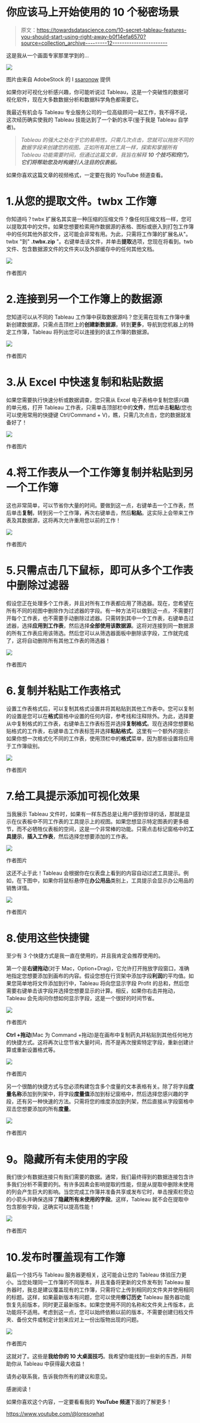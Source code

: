 # 你应该马上开始使用的 10 个秘密场景

> 原文：<https://towardsdatascience.com/10-secret-tableau-features-you-should-start-using-right-away-b0f14efa6570?source=collection_archive---------12----------------------->

这是我从一个画面专家那里学到的…

![](img/d92be4947df0fc9a1fd468bfb202d04c.png)

图片由来自 AdobeStock 的 I [ssaronow](https://stock.adobe.com/uk/contributor/205162424/issaronow?load_type=author&prev_url=detail) 提供

如果你对可视化分析感兴趣，你可能听说过 Tableau，这是一个突破性的数据可视化软件，现在大多数数据分析和数据科学角色都需要它。

我最近有机会与 Tableau 专业服务公司的一位高级顾问一起工作，我不得不说，这次经历确实使我的 Tableau 技能达到了一个新的水平(鉴于我是 Tableau 自学者)。

> *Tableau 的强大之处在于它的易用性。只需几次点击，您就可以拖放不同的数据字段来创建您的视图。正如所有其他工具一样，探索和掌握所有 Tableau 功能需要时间，但通过这篇文章，我旨在解释* ***10 个技巧和窍门，它们将帮助您及时构建引人注目的仪表板。***

如果你喜欢这篇文章的视频格式，一定要在我的 YouTube 频道查看。

# 1.从您的提取文件。twbx 工作簿

你知道吗？twbx 扩展名其实是一种压缩的压缩文件？像任何压缩文档一样，您可以提取其中的文件。如果您想要检索用作数据源的表格、图标或嵌入到打包工作簿中的任何其他外部文件，这可能会非常有用。为此，只需将工作簿的扩展名从"。twbx "到" **.twbx.zip** "。右键单击该文件，并单击**提取**选项，您现在将看到。twb 文件、包含数据源文件的文件夹以及外部缓存中的任何其他文档。

![](img/664162204b97385f84e0514a16d2a49f.png)

作者图片

# 2.连接到另一个工作簿上的数据源

您知道可以从不同的 Tableau 工作簿中获取数据源吗？您无需在现有工作簿中重新创建数据源，只需点击顶栏上的**创建新数据源**，转到**更多**，导航到您机器上的特定工作簿，Tableau 将列出您可以连接到的该工作簿的数据源。

![](img/23ca40b5f574043c2463c1f462089e05.png)

作者图片

# 3.从 Excel 中快速复制和粘贴数据

如果您需要执行快速分析或数据调查，您只需从 Excel 电子表格中复制您感兴趣的单元格，打开 Tableau 工作表，只需单击顶部栏中的**文件**，然后单击**粘贴**(您也可以使用常用的快捷键 Ctrl/Command + V)，瞧，只需几次点击，您的数据就准备好了！

![](img/799f26c2a252c8a2777996c300551b01.png)

作者图片

# 4.将工作表从一个工作簿复制并粘贴到另一个工作簿

这也非常简单，可以节省你大量的时间。要做到这一点，右键单击一个工作表，然后单击**复制**，转到另一个工作簿，再次右键单击，然后**粘贴**。这实际上会带来工作表及其数据源，这将再次允许重用您以前的工作！

![](img/2a48b6cecef307bf7cc7ccd66110142c.png)

作者图片

# 5.只需点击几下鼠标，即可从多个工作表中删除过滤器

假设您正在处理多个工作表，并且对所有工作表都应用了筛选器。现在，您希望在所有不同的视图中删除作为过滤器的字段。有一种方法可以做到这一点，不需要打开每个工作表，也不需要手动删除过滤器。只需转到其中一个工作表，右键单击过滤器，选择**应用到工作表**，然后选择**全部使用该数据源**。这将对连接到同一数据源的所有工作表应用该筛选。然后您可以从筛选器面板中删除该字段，工作就完成了，这将自动删除所有其他工作表的筛选器！

![](img/8ea644dc6fe3cd846a7a78f837db71c6.png)

作者图片

# 6.复制并粘贴工作表格式

设置工作表格式后，可以复制其格式设置并将其粘贴到其他工作表中。您可以复制的设置是您可以在**格式**窗格中设置的任何内容，参考线和注释除外。为此，选择要从中复制格式的工作表，右键单击工作表标签并选择**复制格式**。现在选择您想要粘贴格式的工作表，右键单击工作表标签并选择**粘贴格式**。这里有一个额外的提示:如果你想一次格式化不同的工作表，使用顶栏中的**格式**菜单，因为那些设置将应用于工作簿级别。

![](img/06a6773071fd7c2c2d69a672ae66315a.png)

作者图片

# 7.给工具提示添加可视化效果

当我展示 Tableau 文件时，如果有一样东西总是让用户感到惊讶的话，那就是显示在仪表板中不同工作表的工具提示上的视图。如果您想显示特定图表的更多细节，而不必牺牲仪表板的空间，这是一个非常棒的功能。只需点击标记窗格中的**工具提示**，**插入工作表**，然后选择您想要添加的工作表。

![](img/a4dcf67d1f1c9d9408b5dd3db82adecb.png)

作者图片

这还不止于此！Tableau 会根据你在仪表盘上看到的内容自动过滤工具提示。例如，在下图中，如果你将鼠标悬停在**办公用品**类别上，工具提示会显示办公用品的销售详情。

![](img/aac4b10c656bcd19d8c525e78084a424.png)

作者图片

# 8.使用这些快捷键

至少有 3 个快捷方式是我一直在使用的，并且我肯定会推荐使用的。

第一个是**右键拖动**(对于 Mac，Option+Drag)，它允许打开拖放字段窗口，准确地指定您想要添加到画布的内容。假设您想在行货架中添加字段**利润**的平均值。如果您简单地将文件添加到行中，Tableau 将向您显示字段 Profit 的总和，然后您需要右键单击该字段并选择您想要显示的计算。相反，如果你右击并拖动，Tableau 会先询问你想如何显示字段，这是一个很好的时间节省。

![](img/ae6e5a01a735e3d2a77e3a1c72b76fd9.png)

作者图片

**Ctrl +拖动**(Mac 为 Command +拖动)是在画布中复制药丸并粘贴到其他任何地方的快捷方式。这将再次让您节省大量时间，而不是再次搜索特定字段，重新创建计算或重新设置格式等。

![](img/11bbd16b3702382abedf89544e28be4f.png)

作者图片

另一个很酷的快捷方式与您必须构建包含多个度量的文本表格有关。除了将字段**度量名称**添加到列架中，将字段**度量值**添加到标记窗格中，然后选择您感兴趣的字段，还有另一种快速的方法。只需将您的维度添加到列架，然后直接从字段窗格中双击您想要添加的所有**度量**。

![](img/d715c563069e0591ec074880224f9e2b.png)

作者图片

# **9。隐藏所有未使用的字段**

我们很少有数据连接只有我们需要的数据。通常，我们最终得到的数据连接包含许多我们分析不需要的列。有许多因素会影响提取的性能，但是从提取中删除未使用的列会产生巨大的影响。当您完成工作簿并准备共享或发布它时，单击搜索栏旁边的小箭头并确保选择了**隐藏所有未使用的字段**。这样，Tableau 就不会在提取中包含那些字段，这确实可以提高性能！

![](img/e9d4a6b018972f4f4a2f694c612d154e.png)

作者图片

# 10.发布时覆盖现有工作簿

最后一个技巧与 Tableau 服务器更相关，这可能会让您的 Tableau 体验压力更小。当您处理同一工作簿的不同版本，并且准备将更新的文件发布到 Tableau 服务器时，我总是建议覆盖现有的工作簿，只需将它上传到相同的文件夹并使用相同的标题。这样，如果最新版本有问题，您可以使用**修订历史** Tableau 服务器功能恢复先前版本，同时更正最新版本。如果您使用不同的名称和文件夹上传版本，此功能将不适用。考虑到这一点，您可以始终依赖以前的版本，不需要创建归档文件夹、备份文件或制定计划来应对上一份出版物出现的问题。

![](img/c057533c92b95c2dd4abce3805e83e5e.png)

作者图片

这就对了。这些是**我给你的 10 大桌面技巧**。我希望你能找到一些新的东西，并帮助你从 Tableau 中获得最大收益！

请务必联系我，告诉我你所有的建议和意见。

感谢阅读！

如果你喜欢这个内容，一定要看看我的 **YouTube 频道**下面的了解更多！

<https://www.youtube.com/@loresowhat> 